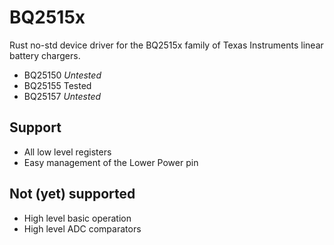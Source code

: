 # BQ2515x
Rust no-std device driver for the BQ2515x family of Texas Instruments linear battery chargers.

* BQ25150 *Untested*
* BQ25155 Tested
* BQ25157 *Untested*

## Support
* All low level registers
* Easy management of the Lower Power pin

## Not (yet) supported
* High level basic operation
* High level ADC comparators
